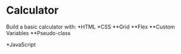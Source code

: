 # Calculator

Build a basic calculator with:
*HTML
*CSS 
  **Grid 
  **Flex 
  **Custom Variables
  **Pseudo-class
  
*JavaScript
